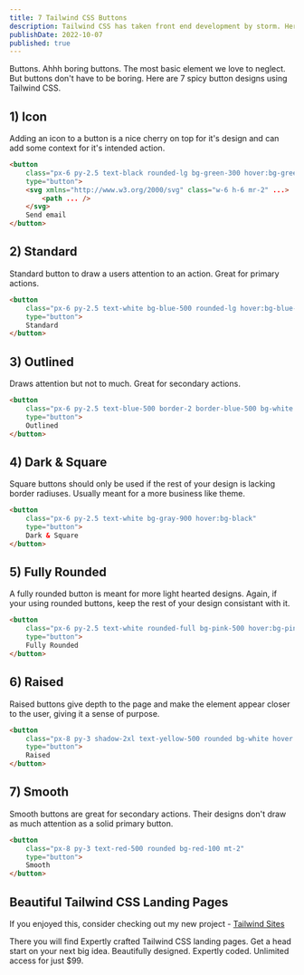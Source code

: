 ```yaml
---
title: 7 Tailwind CSS Buttons
description: Tailwind CSS has taken front end development by storm. Here are 7 different buttons you can build with it.
publishDate: 2022-10-07
published: true
---
```


Buttons. Ahhh boring buttons. The most basic element we love to neglect. But buttons don't have to be boring. Here are 7 spicy button designs using Tailwind CSS.

## 1) Icon
Adding an icon to a button is a nice cherry on top for it's design and can add some context for it's intended action.

<tailwind-buttons button-type="icon"></tailwind-buttons>

```html
<button 
    class="px-6 py-2.5 text-black rounded-lg bg-green-300 hover:bg-green-400 inline-flex items-center" 
    type="button">
    <svg xmlns="http://www.w3.org/2000/svg" class="w-6 h-6 mr-2" ...>
        <path ... />
    </svg>
    Send email
</button>
```

## 2) Standard

Standard button to draw a users attention to an action. Great for primary actions.

<tailwind-buttons button-type="standard"></tailwind-buttons>

```html
<button 
    class="px-6 py-2.5 text-white bg-blue-500 rounded-lg hover:bg-blue-600 mt-2" 
    type="button">
    Standard
</button>
```

## 3) Outlined
Draws attention but not to much. Great for secondary actions.

<tailwind-buttons button-type="outlined"></tailwind-buttons>

```html
<button 
    class="px-6 py-2.5 text-blue-500 border-2 border-blue-500 bg-white rounded-lg hover:bg-blue-500 hover:text-white mt-2" 
    type="button">
    Outlined
</button>
```

## 4) Dark & Square
Square buttons should only be used if the rest of your design is lacking border radiuses. Usually meant for a more business like theme.

<tailwind-buttons button-type="square"></tailwind-buttons>

```html
<button 
    class="px-6 py-2.5 text-white bg-gray-900 hover:bg-black" 
    type="button">
    Dark & Square
</button>
```

## 5) Fully Rounded
A fully rounded button is meant for more light hearted designs. Again, if your using rounded buttons, keep the rest of your design consistant with it.

<tailwind-buttons button-type="rounded"></tailwind-buttons>

```html
<button 
    class="px-6 py-2.5 text-white rounded-full bg-pink-500 hover:bg-pink-600" 
    type="button">
    Fully Rounded
</button>
```

## 6) Raised
Raised buttons give depth to the page and make the element appear closer to the user, giving it a sense of purpose.

<tailwind-buttons button-type="raised"></tailwind-buttons>

```html
<button 
    class="px-8 py-3 shadow-2xl text-yellow-500 rounded bg-white hover:bg-gray-50 mt-2" 
    type="button">
    Raised
</button>
```
## 7) Smooth
Smooth buttons are great for secondary actions. Their designs don't draw as much attention as a solid primary button.

<tailwind-buttons button-type="smooth"></tailwind-buttons>

```html
<button 
    class="px-8 py-3 text-red-500 rounded bg-red-100 mt-2" 
    type="button">
    Smooth
</button>
```

## Beautiful Tailwind CSS Landing Pages

If you enjoyed this, consider checking out my new project - [Tailwind Sites](https://tailwindsites.com/)

There you will find Expertly crafted Tailwind CSS landing pages. Get a head start on your next big idea. Beautifully designed. Expertly coded. Unlimited access for just $99.



